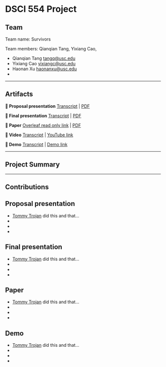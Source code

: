 # DSCI 554 Project

## Team

Team name: Survivors

Team members: Qianqian Tang, Yixiang Cao, 

- Qianqian Tang <tangq@usc.edu>
- Yixiang Cao <yixiangc@usc.edu>
- Haonan Xu <haonanxu@usc.edu>
-

---

## Artifacts

__🍿  Proposal presentation__ [Transcript](presentations/proposal/TRANSCRIPT.md) | [PDF](presentations/proposal/presentation.pdf)

__🍿  Final presentation__ [Transcript](presentations/final/TRANSCRIPT.md) | [PDF](presentations/final/presentation.pdf)

__📄  Paper__ [Overleaf read only link](https://www.overleaf.com/read/btvmfhdyrbvk) | [PDF](paper/paper.pdf)

__🎥  Video__ [Transcript](video/TRANSCRIPT.md) | [YouTube link]()

__🚢  Demo__ [Transcript](video/TRANSCRIPT.md) | [Demo link](https://pdms.usc.edu/dsci-554/projects/<team-name-slug>)

---

## Project Summary

---

## Contributions

## Proposal presentation

- [Tommy Trojan](mailto:tommy@usc.edu) did this and that...
-
-
-

## Final presentation

- [Tommy Trojan](mailto:tommy@usc.edu) did this and that...
-
-
-

## Paper

- [Tommy Trojan](mailto:tommy@usc.edu) did this and that...
-
-
-

## Demo

- [Tommy Trojan](mailto:tommy@usc.edu) did this and that...
-
-
-
